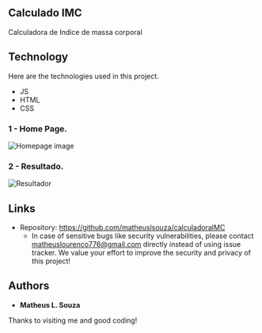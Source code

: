 

## Calculado IMC

Calculadora de Indice de massa corporal 

## Technology 

Here are the technologies used in this project.

* JS
* HTML
* CSS

### 1 - Home Page.

![Homepage image](https://github.com/matheuslsouza/calculadoraIMC/blob/main/img/Calculadora.png)

### 2 - Resultado.

![Resultador](https://github.com/matheuslsouza/calculadoraIMC/blob/main/img/resultado.png)


## Links
  - Repository: https://github.com/matheuslsouza/calculadoraIMC
    - In case of sensitive bugs like security vulnerabilities, please contact
      matheuslourenco776@gmail.com directly instead of using issue tracker. We value your effort
      to improve the security and privacy of this project!


  ## Authors

  * **Matheus L. Souza** 
  
  Thanks to visiting me and good coding!

